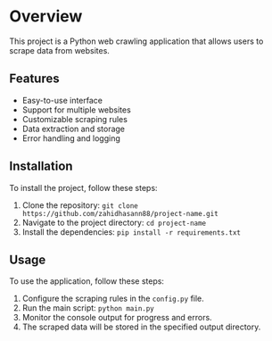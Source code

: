 # Overview

This project is a Python web crawling application that allows users to scrape data from websites.
## Features

- Easy-to-use interface
- Support for multiple websites
- Customizable scraping rules
- Data extraction and storage
- Error handling and logging

## Installation

To install the project, follow these steps:

1. Clone the repository: `git clone https://github.com/zahidhasann88/project-name.git`
2. Navigate to the project directory: `cd project-name`
3. Install the dependencies: `pip install -r requirements.txt`

## Usage

To use the application, follow these steps:

1. Configure the scraping rules in the `config.py` file.
2. Run the main script: `python main.py`
3. Monitor the console output for progress and errors.
4. The scraped data will be stored in the specified output directory.

